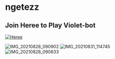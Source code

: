 # ngetezz

## Join Heree to Play Violet-bot
[![Heree](https://img.shields.io/badge/Heree%20-25D366?style=for-the-badge&logo=whatsapp&logoColor=white)](https://chat.whatsapp.com/Ij7zZoDTDgHAi9TTfzu0ay)

![IMG_20210828_090902](https://user-images.githubusercontent.com/84166927/132025106-0c7b9833-fd5f-4b30-b7ee-62ce0713ec41.jpg)
![IMG_20210831_114745](https://user-images.githubusercontent.com/84166927/132025083-0871757d-1a33-4080-b5b5-54a03d0f8e9c.jpg)
![IMG_20210828_090633](https://user-images.githubusercontent.com/84166927/132025116-55d06e61-317b-4199-af45-7022f8081798.jpg)
